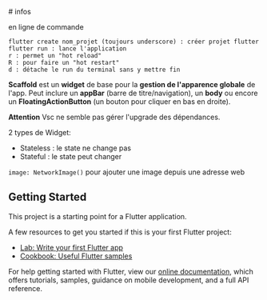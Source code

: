 # infos

en ligne de commande

    flutter create nom_projet (toujours underscore) : créer projet flutter
    flutter run : lance l'application
    r : permet un "hot reload"
    R : pour faire un "hot restart" 
    d : détache le run du terminal sans y mettre fin

**Scaffold** est un **widget** de base pour la **gestion de l'apparence globale** de l'app. Peut inclure un **appBar** (barre de titre/navigation), un **body** ou encore un **FloatingActionButton** (un bouton pour cliquer en bas en droite). 

**Attention** Vsc ne semble pas gérer l'upgrade des dépendances. 

2 types de Widget:
- Stateless : le state ne change pas
- Stateful : le state peut changer

`image: NetworkImage()` pour ajouter une image depuis une adresse web


## Getting Started

This project is a starting point for a Flutter application.

A few resources to get you started if this is your first Flutter project:

- [Lab: Write your first Flutter app](https://flutter.dev/docs/get-started/codelab)
- [Cookbook: Useful Flutter samples](https://flutter.dev/docs/cookbook)

For help getting started with Flutter, view our
[online documentation](https://flutter.dev/docs), which offers tutorials,
samples, guidance on mobile development, and a full API reference.
